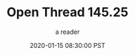 ---
layout: podcast
title: "Open Thread 145.25"
author: a reader
description: https://slatestarcodex.com/2020/01/15/open-thread-145-25/
date: 2020-01-15 08:30:00 PST
length: 60191
duration: 15
guid: open-thread-145-25
---